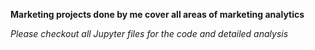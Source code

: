 **Marketing projects done by me cover all areas of marketing analytics**

*Please checkout all Jupyter files for the code and detailed analysis*
